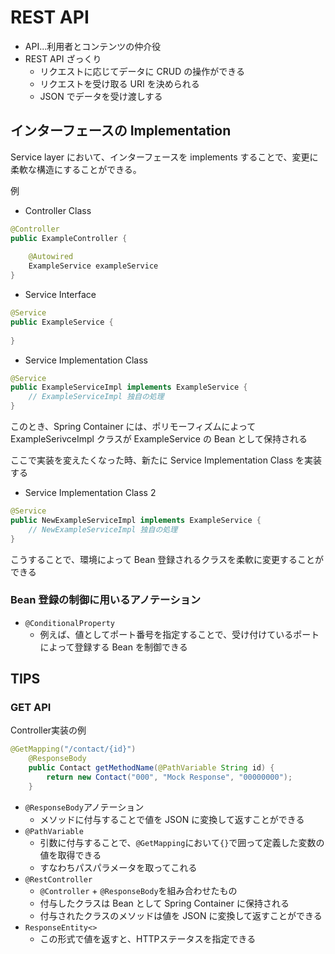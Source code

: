 # REST API
- API...利用者とコンテンツの仲介役
- REST API ざっくり
    - リクエストに応じてデータに CRUD の操作ができる
    - リクエストを受け取る URI を決められる
    - JSON でデータを受け渡しする

## インターフェースの Implementation
Service layer において、インターフェースを implements することで、変更に柔軟な構造にすることができる。

例
- Controller Class
```java
@Controller
public ExampleController {
    
    @Autowired
    ExampleService exampleService
}
```
- Service Interface
```java
@Service
public ExampleService {
    
}
```
- Service Implementation Class
```java
@Service
public ExampleServiceImpl implements ExampleService {
    // ExampleServiceImpl 独自の処理
}
```
このとき、Spring Container には、ポリモーフィズムによってExampleSerivceImpl クラスが ExampleService の Bean として保持される

ここで実装を変えたくなった時、新たに Service Implementation Class を実装する
- Service Implementation Class 2
```java
@Service
public NewExampleServiceImpl implements ExampleService {
    // NewExampleServiceImpl 独自の処理
}
```
こうすることで、環境によって Bean 登録されるクラスを柔軟に変更することができる

### Bean 登録の制御に用いるアノテーション
- `@ConditionalProperty`
    - 例えば、値としてポート番号を指定することで、受け付けているポートによって登録する Bean を制御できる

## TIPS
### GET API
Controller実装の例
```java
@GetMapping("/contact/{id}")
    @ResponseBody
    public Contact getMethodName(@PathVariable String id) {
        return new Contact("000", "Mock Response", "00000000");
    }
```

- `@ResponseBody`アノテーション
    - メソッドに付与することで値を JSON に変換して返すことができる
- `@PathVariable`
    - 引数に付与することで、`@GetMapping`において`{}`で囲って定義した変数の値を取得できる
    - すなわちパスパラメータを取ってこれる
- `@RestController`
    - `@Controller` + `@ResponseBody`を組み合わせたもの
    - 付与したクラスは Bean として Spring Container に保持される
    - 付与されたクラスのメソッドは値を JSON に変換して返すことができる
- `ResponseEntity<>`
    - この形式で値を返すと、HTTPステータスを指定できる
